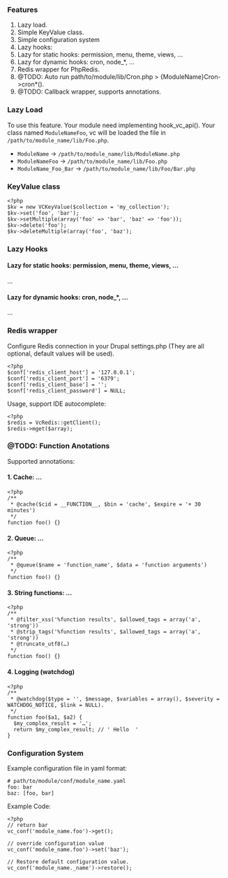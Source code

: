 ### Features

1. Lazy load.
1. Simple KeyValue class.
1. Simple configuration system
1. Lazy hooks:
  1. Lazy for static hooks: permission, menu, theme, views, …
  1. Lazy for dynamic hooks: cron, node_*, …
1. Redis wrapper for PhpRedis.
1. @TODO: Auto run path/to/module/lib/Cron.php > {ModuleName}Cron->cron*().
1. @TODO: Callback wrapper, supports annotations.

### Lazy Load

To use this feature. Your module need implementing hook_vc_api().
Your class named `ModuleNameFoo`, vc will be loaded the file in
`/path/to/module_name/lib/Foo.php`.

  - `ModuleName` -> `/path/to/module_name/lib/ModuleName.php`
  - `ModuleNameFoo` -> `/path/to/module_name/lib/Foo.php`
  - `ModuleName_Foo_Bar` -> `/path/to/module_name/lib/Foo/Bar.php`

### KeyValue class

    <?php
    $kv = new VCKeyValue($collection = 'my_collection');
    $kv->set('foo', 'bar');
    $kv->setMultiple(array('foo' => 'bar', 'baz' => 'foo'));
    $kv->delete('foo');
    $kv->deleteMultiple(array('foo', 'baz');

### Lazy Hooks

#### Lazy for static hooks: permission, menu, theme, views, …

  …

#### Lazy for dynamic hooks: cron, node_*, …

  …

### Redis wrapper

Configure Redis connection in your Drupal settings.php (They are all optional,
default values will be used).

    <?php
    $conf['redis_client_host'] = '127.0.0.1';
    $conf['redis_client_port'] = '6379';
    $conf['redis_client_base'] = '';
    $conf['redis_client_password'] = NULL;

Usage, support IDE autocomplete:

    <?php
    $redis = VcRedis::getClient();
    $redis->mget($array);

### @TODO: Function Anotations

Supported annotations:

#### 1. Cache: …

    <?php
    /**
     * @cache($cid = __FUNCTION__, $bin = 'cache', $expire = '+ 30 minutes')
     */
    function foo() {}

#### 2. Queue: …

    <?php
    /**
     * @queue($name = 'function_name', $data = 'function arguments')
     */
    function foo() {}

#### 3. String functions: …

    <?php
    /**
     * @filter_xss('%function results', $allowed_tags = array('a', 'strong'))
     * @strip_tags('%function results', $allowed_tags = array('a', 'strong'))
     * @truncate_utf8(…)
     */
    function foo() {}

#### 4. Logging (watchdog)

    <?php
    /**
     * @watchdog($type = '', $message, $variables = array(), $severity = WATCHDOG_NOTICE, $link = NULL).
     */
    function foo($a1, $a2) {
      $my_complex_result = '…';
      return $my_complex_result; // ' Hello  '
    }

### Configuration System

Example configuration file in yaml format:

    # path/to/module/conf/module_name.yaml
    foo: bar
    baz: [foo, bar]

Example Code:

    <?php
    // return bar
    vc_conf('module_name.foo')->get();

    // override configuration value
    vc_conf('module_name.foo')->set('baz');

    // Restore default configuration value.
    vc_conf('module_name._name')->restore();
